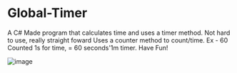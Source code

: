 # Global-Timer
A C# Made program that calculates time and uses a timer method.
Not hard to use, really straight foward
Uses a counter method to count/time.
Ex - 60 Counted 1s for time, = 60 seconds'1m timer.
Have Fun!

![image](https://user-images.githubusercontent.com/116819111/198306847-4fa0ed46-4478-427a-b820-bd9ba9cf7216.png)

